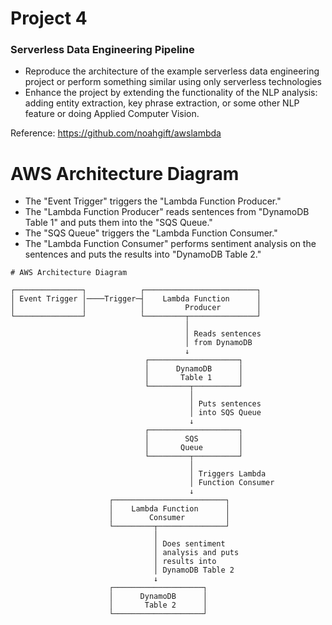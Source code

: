 # Project 4

### Serverless Data Engineering Pipeline

- Reproduce the architecture of the example serverless data engineering project or perform something similar using only serverless technologies
- Enhance the project by extending the functionality of the NLP analysis: adding entity extraction, key phrase extraction, or some other NLP feature or doing Applied Computer Vision.

Reference: https://github.com/noahgift/awslambda



# AWS Architecture Diagram

- The "Event Trigger" triggers the "Lambda Function Producer."
- The "Lambda Function Producer" reads sentences from "DynamoDB Table 1" and puts them into the "SQS Queue."
- The "SQS Queue" triggers the "Lambda Function Consumer."
- The "Lambda Function Consumer" performs sentiment analysis on the sentences and puts the results into "DynamoDB Table 2."

```dsaf as
# AWS Architecture Diagram

┌───────────────┐            ┌─────────────────────────┐
│ Event Trigger │────Trigger─┤    Lambda Function      │
│               │            │         Producer        │
└───────────────┘            └─────────┬───────────────┘
                                       │
                                       │ Reads sentences
                                       │ from DynamoDB
                                       ↓
                              ┌────────────────────┐
                              │      DynamoDB      │
                              │       Table 1      │
                              └─────────┬──────────┘
                                        │
                                        │ Puts sentences
                                        │ into SQS Queue
                                        ↓
                              ┌────────────────────┐
                              │        SQS         │
                              │       Queue        │
                              └─────────┬──────────┘
                                        │
                                        │ Triggers Lambda
                                        │ Function Consumer
                                        ↓
                      ┌─────────────────────────┐
                      │    Lambda Function      │
                      │        Consumer         │
                      └─────────┬───────────────┘
                                │
                                │ Does sentiment
                                │ analysis and puts
                                │ results into
                                │ DynamoDB Table 2
                                ↓
                      ┌────────────────────┐
                      │      DynamoDB      │
                      │       Table 2      │
                      └────────────────────┘


```

